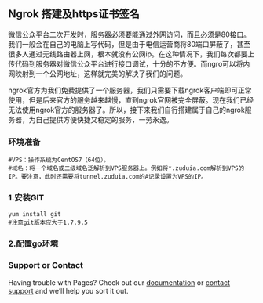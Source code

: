 ## Ngrok 搭建及https证书签名

微信公众平台二次开发时，服务器必须要能通过外网访问，而且必须是80接口。我们一般会在自己的电脑上写代码，但是由于电信运营商将80端口屏蔽了，甚至很多人通过无线路由器上网，根本就没有公网ip。在这种情况下，我们每次都要上传代码到服务器对微信公众平台进行接口调试，十分的不方便。而ngro可以将内网映射到一个公网地址，这样就完美的解决了我们的问题。

ngrok官方为我们免费提供了一个服务器，我们只需要下载ngrok客户端即可正常使用，但是后来官方的服务越来越慢，直到ngrok官网被完全屏蔽。现在我们已经无法使用ngrok官方的服务器了。所以，接下来我们自行搭建属于自己的ngrok服务器，为自己提供方便快捷又稳定的服务，一劳永逸。

### 环境准备

    #VPS：操作系统为CentOS7（64位）。
    #域名：将一个域名或二级域名泛解析到VPS服务器上。例如将*.zuduia.com解析到VPS的IP。要注意，此时还需要将tunnel.zuduia.com的A记录设置为VPS的IP。

### 1.安装GIT

    yum install git
    #注意git版本应大于1.7.9.5

### 2.配置go环境



### Support or Contact

Having trouble with Pages? Check out our [documentation](https://help.github.com/categories/github-pages-basics/) or [contact support](https://github.com/contact) and we’ll help you sort it out.
